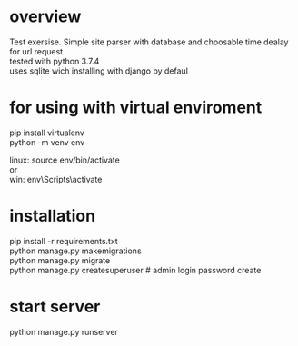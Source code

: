 # overview

Test exersise. Simple site parser with database and choosable time dealay for url request<br />
tested with python 3.7.4<br />
uses sqlite wich installing with django by defaul<br />



# for using with virtual enviroment

pip install virtualenv<br />
python -m venv env<br />
	
linux: source env/bin/activate<br />
or<br />
win: env\Scripts\activate<br />



# installation

pip install -r requirements.txt<br />
python manage.py makemigrations<br />
python manage.py migrate<br />
python manage.py createsuperuser 	# admin login password create<br />



# start server
python manage.py runserver<br />